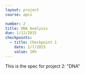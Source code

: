 ```yaml
---
layout: project
course: apcs

number: 2
title: DNA Analysis
due: 1/12/2015
checkpoints:
  - title: Checkpoint 1
    date: 1/7/2015
    value: 10%
---
```

This is the spec for project 2: "DNA"